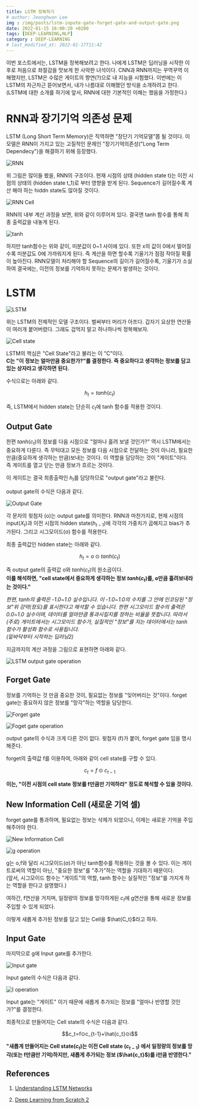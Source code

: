 ```yaml
---
title: LSTM 정복하기
# author: Jeonghwan Lee
img : /img/posts/lstm-inpute-gate-forget-gate-and-output-gate.png
date: 2022-01-15 16:00:20 +0200
tags: [DEEP-LEARNING,NLP]
category : DEEP-LEARNING
# last_modified_at: 2022-01-17T11:42
---
```


이번 포스트에서는, LSTM을 정복해보려고 한다. 나에게 LSTM은 딥러닝을 시작한 이후로 처음으로 좌절감을 맛보게 한 사악한 녀석이다. CNN과 RNN까지는 꾸역꾸역 이해했지만, LSTM은 수많은 게이트의 향연(?)으로 내 지능을 시험했다. 이번에는 이 LSTM의 차근차근 뜯어보면서, 내가 나름대로 이해했던 방식을 소개하려고 한다.   
(LSTM에 대한 소개를 하기에 앞서, RNN에 대한 기본적인 이해는 했음을 가정한다.)


# RNN과 장기기억 의존성 문제
LSTM (Long Short Term Memory)은 직역하면 "장단기 기억모델"쯤 될 것이다. 이 모델은 RNN이 가지고 있는 고질적인 문제인 "장기기억의존성("Long Term Dependecy")을 해결하기 위해 등장했다.  



![RNN](https://colah.github.io/posts/2015-08-Understanding-LSTMs/img/RNN-unrolled.png)  

위 그림은 많이들 봤을, RNN의 구조이다. 현재 시점의 상태 (hidden state t)는 이전 시점의 상태의 (hidden state t_1)로 부터 영향을 받게 된다. Sequence가 길어질수록 계산 해야 하는 hiddn state도 많아질 것이다.

![RNN Cell](https://datascience-enthusiast.com/figures/rnn_step_forward.png)

RNN의 내부 계산 과정을 보면, 위와 같이 이루어져 있다. 결국엔 tanh 함수를 통해 최종 출력값을 내놓게 된다. 

![tanh](https://media.vlpt.us/post-images/dscwinterstudy/3aab0710-4b08-11ea-a39d-699a549f4f48/fig-6-6.png)

하지만 tanh함수는 위와 같이, 미분값이 0~1 사이에 있다. 또한 x의 값이 0에서 멀어질수록 미분값도 0에 가까워지게 된다. 즉 계산을 하면 할수록 기울기가 점점 작아질 확률이 높아진다. RNN모델이 처리해야 할 Sequence의 길이가 길어질수록, 기울기가 소실하여 결국에는, 이전의 정보를 기억하지 못하는 문제가 발생하는 것이다.

# LSTM 

![LSTM](https://colah.github.io/posts/2015-08-Understanding-LSTMs/img/LSTM3-chain.png)

위는 LSTM의 전체적인 모델 구조이다. 벌써부터 머리가 아프다. 갑자기 요상한 연산들이 여러개 붙어버렸다. 그래도 겁먹지 말고 하나하나씩 정복해보자.

![Cell state](https://colah.github.io/posts/2015-08-Understanding-LSTMs/img/LSTM3-C-line.png)

LSTM의 핵심은 "Cell State"라고 불리는 이 "C"이다.   
**C는 "이 정보는 얼마만큼 중요한가?"를 결정한다. 즉 중요하다고 생각하는 정보를 담고 있는 상자라고 생각하면 된다.**

수식으로는 아래와 같다.

$$h_t=tanh(c_t)$$

즉, LSTM에서 hidden state는 단순히 $c_t$에 tanh 함수를 적용한 것이다.

## Output Gate

한편 $tanh(c_t)$의 정보를 다음 시점으로 "얼마나 흘려 보낼 것인가?" 역시 LSTM에서는 중요하게 다룬다. 즉 무턱대고 모든 정보를 다음 시점으로 전달하는 것이 아니라, 필요한 만큼(중요하게 생각하는 만큼)보내는 것이다. 이 역할을 담당하는 것이 "게이트"이다. 즉 게이트를 열고 닫는 만큼 정보가 흐르는 것이다. 

이 게이트는 결국 최종출력인 $h_t$를 담당하므로 "output gate"라고 불린다. 

output gate의 수식은 다음과 같다.

![Output Gate](https://media.vlpt.us/images/dscwinterstudy/post/260b5733-833b-4c02-9fd7-461bed3b0fd1/e%206-1.png)

각 문자의 윗첨자 (o)는 output gate를 의미한다.
RNN과 마찬가지로, 현재 시점의 input($X_t$)과 이전 시점의 hidden state($h_{t-1}$)에 각각의 가중치가 곱해지고 bias가 추가된다. 그리고 시그모이드(σ) 함수를 적용한다. 

최종 출력값인 hidden state는 아래와 같다.

$$h_t=o⊙tanh(c_t)$$

즉 output gate의 출력값 o와 $tanh(c_t)$의 원소곱이다.  
**이를 해석하면, "cell state에서 중요하게 생각하는 정보 $tanh(c_t)$를, o만큼 흘려보내라는 것이다."**

*한편, tanh의 출력은 -1.0~1.0 실수입니다. 이 -1.0~1.0의 수치를 그 안에 인코딩된 "정보"위 강약(정도)를 표시한다고 해석할 수 있습니다. 한편 시그모이드 함수의 출력은 0.0~1.0 실수이며, 데이터를 얼마만큼 통과시킬지를 정하는 비율을 뜻합니다. 따라서 (주로) 게이트에서는 시그모이드 함수가, 실질적인 "정보"를 지는 데이터에서는 tanh 함수가 활성화 함수로 사용됩니다.  
(밑바닥부터 시작하는 딥러닝2)*

지금까지의 계산 과정을 그림으로 표현하면 아래와 같다.

![LSTM output gate operation](https://media.vlpt.us/images/dscwinterstudy/post/494a88a1-9718-408c-abb5-95199d97126c/fig%206-15.png)

## Forget Gate

정보를 기억하는 것 만큼 중요한 것이, 필요없는 정보를 "잊어버리는 것"이다. forget gate는 중요하지 않은 정보를 "망각"하는 역할을 담당한다.

![Forget gate](https://media.vlpt.us/images/dscwinterstudy/post/f03b9010-3343-4ee3-87b7-d7b06dfe955b/fig%206-16.png)

![Foget gate operation](https://media.vlpt.us/images/dscwinterstudy/post/efb86ce8-f908-49b9-963e-0b1f38153c1d/e%206-3.png)

output gate의 수식과 크게 다른 것이 없다. 윗첨자 (f)가 붙어, forget gate 임을 명시해준다. 

forget의 출력값 f를 이용하여, 아래와 같이 cell state를 구할 수 있다.

$$c_t=f⊙c_{t-1}$$

**이는, "이전 시점의 cell state 정보를 f만큼만 기억하라" 정도로 해석할 수 있을 것이다.**

## New Information Cell (새로운 기억 셀)


forget gate를 통과하며, 필요없는 정보는 삭제가 되었으니, 이제는 새로운 기억을 주입해주어야 한다.

![New Information Cell](https://media.vlpt.us/images/dscwinterstudy/post/db1a12f0-084e-41ee-8f99-5107002ead3e/fig%206-17.png)

![g operation](https://media.vlpt.us/images/dscwinterstudy/post/08e6dfb7-1946-4f7f-8115-d5e416bdb742/e%206-4.png)

g는 o,f와 달리 시그모이드(σ)가 아닌 tanh함수를 적용하는 것을 볼 수 있다. 이는 게이트로써의 역할이 아닌, "중요한 정보"를 "추가"하는 역할을 기대하기 때문이다.  
(앞서, 시그모이드 함수는 "게이트"의 역할, tanh 함수는 실질적인 "정보"를 가지게 하는 역할을 한다고 설명했다.)

여하간, f연산을 거치며, 일정량의 정보를 망각하게된 $c_t$에 g연산을 통해 새로운 정보를 주입할 수 있게 되었다. 

이렇게 새롭게 추가된 정보를 담고 있는 Cell을 $\hat{C_t}$라고 하자.

## Input Gate

마지막으로 g에 Input gate를 추가한다.

![Input gate](https://media.vlpt.us/images/dscwinterstudy/post/7f655948-5f3d-4a7f-b2df-7f37d534570a/fig%206-18.png)

Input gate의 수식은 다음과 같다.

![I operation](https://media.vlpt.us/images/dscwinterstudy/post/a5b93953-2cfe-4a8d-818c-7943e7fab692/e%206-5.png)

Input gate는 "게이트" 이기 때문에 새롭게 추가되는 정보를 "얼마나 반영할 것인가?"를 결정한다. 

최종적으로 만들어지는 Cell state의 수식은 다음과 같다.

$$c_t=f⊙c_{t-1}+\hat{c_t}⊙i$$

**"새롭게 만들어지는 Cell state($c_t$)는 이전 Cell state ($c_{t-1}$) 에서 일정량의 정보를 망각(또는 f만큼만 기억)하지만, 새롭게 추가되는 정보 ($\hat{c_t}$)를 i만큼 반영한다."**


## References
1. [Understanding LSTM Networks](https://colah.github.io/posts/2015-08-Understanding-LSTMs/)

2. [Deep Learning from Scratch 2](https://github.com/WegraLee/deep-learning-from-scratch-2)